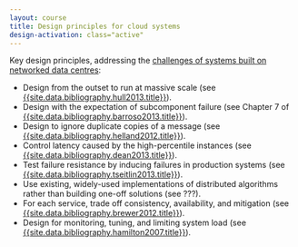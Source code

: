 ```yaml
---
layout: course
title: Design principles for cloud systems
design-activation: class="active"
---
```

Key design principles, addressing the [challenges of systems built on networked data centres](challenges.html):

 * Design from the outset to run at massive scale (see [{{site.data.bibliography.hull2013.title}}]({{site.data.bibliography.hull2013.url}})).
 * Design with the expectation of subcomponent failure (see Chapter&nbsp;7 of [{{site.data.bibliography.barroso2013.title}}]({{site.barroso2013.data.bibliography.url}})).
 * Design to ignore duplicate copies of a message (see [{{site.data.bibliography.helland2012.title}}]({{site.data.bibliography.helland2012.url}})).
 * Control latency caused by the high-percentile instances (see [{{site.data.bibliography.dean2013.title}}]({{site.data.bibliography.dean2013.url}})).
 * Test failure resistance by inducing failures in production systems (see [{{site.data.bibliography.tseitlin2013.title}}]({{site.data.bibliography.tseitlin2013.url}})).
 * Use existing, widely-used implementations of distributed algorithms rather than building one-off solutions (see ???).
 * For each service, trade off consistency, availability, and mitigation (see [{{site.data.bibliography.brewer2012.title}}]({{site.data.bibliography.brewer2012.url}})).
 * Design for monitoring, tuning, and limiting system load (see [{{site.data.bibliography.hamilton2007.title}}]({{site.data.bibliography.hamilton2007.url}})).
